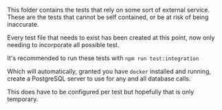 This folder contains the tests that rely on some sort of external service. These are the tests that cannot be self contained, or be at risk of being inaccurate.

Every test file that needs to exist has been created at this point, now only needing to incorporate all possible test.

It's recommended to run these tests with `npm run test:integration`

Which will automatically, granted you have `docker` installed and running, create a PostgreSQL server to use for any and all database calls.

This does have to be configured per test but hopefully that is only temporary.
